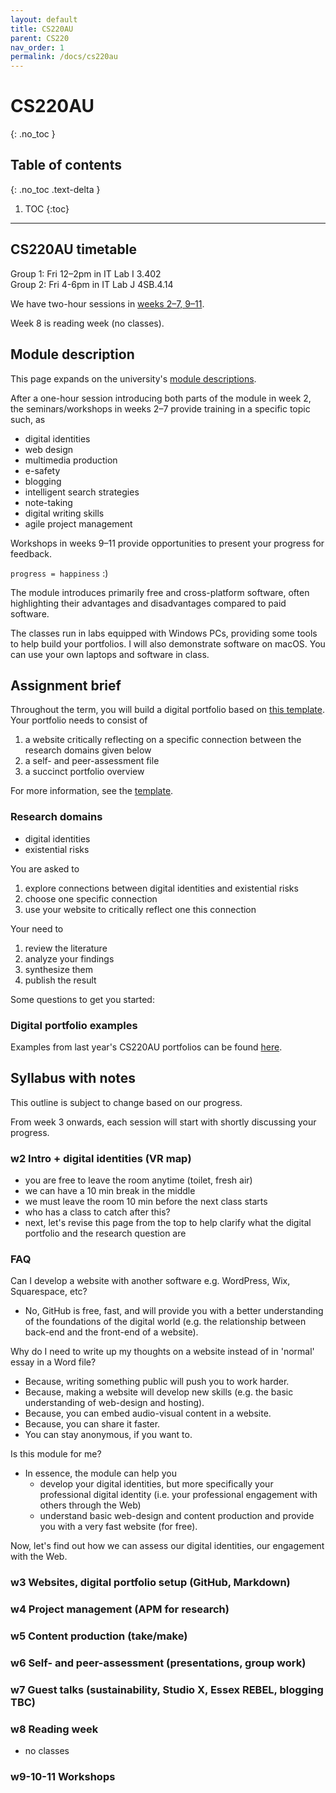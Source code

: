 ```yaml
---
layout: default
title: CS220AU
parent: CS220
nav_order: 1
permalink: /docs/cs220au
---
```


# CS220AU

{: .no_toc }

## Table of contents
{: .no_toc .text-delta }

1. TOC
{:toc}

---

## CS220AU timetable
Group 1: Fri 12–2pm in IT Lab I 3.402   
Group 2: Fri 4-6pm in IT Lab J 4SB.4.14

We have two-hour sessions in [weeks 2–7, 9–11](https://www1.essex.ac.uk/timetables/). 

Week 8 is reading week (no classes).

## Module description
This page expands on the university's [module descriptions](https://github.com/khofstadter/CS220AU-DP/tree/main/assets).

After a one-hour session introducing both parts of the module in week 2, the seminars/workshops in weeks 2–7 provide training in a specific topic such, as <!-- can these be tags that we could click on? Also, shouldn't this be organized in the order of the syllabus? -->

- digital identities
- web design
- multimedia production
- e-safety
- blogging
- intelligent search strategies
- note-taking
- digital writing skills
- agile project management

Workshops in weeks 9–11 provide opportunities to present your progress for feedback.

`progress = happiness` :)

The module introduces primarily free and cross-platform software, often highlighting their advantages and disadvantages compared to paid software.

The classes run in labs equipped with Windows PCs, providing some tools to help build your portfolios. I will also demonstrate software on macOS. You can use your own laptops and software in class.

## Assignment brief
Throughout the term, you will build a digital portfolio based on [this template](https://github.com/khofstadter/CS220AU-DP). Your portfolio needs to consist of 

1. a website critically reflecting on a specific connection between the research domains given below
2. a self- and peer-assessment file
3. a succinct portfolio overview

For more information, see the [template](https://github.com/khofstadter/CS220AU-DP).

### Research domains
- digital identities <!-- add link to page -->
- existential risks <!-- add link to page -->

<!-- can I add a venn diagramm here with code? -->

You are asked to
1. explore connections between digital identities and existential risks
2. choose one specific connection
3. use your website to critically reflect one this connection

Your need to
1. review the literature
2. analyze your findings
3. synthesize them 
4. publish the result

Some questions to get you started: 

<!--
- How are my digital identities connected to existential risks? 
- How can I improve my professional digital identity to help myself and others understand existential risks (or a specific risk) better?
- How can I help others gain a better understanding of the connection between the use of their digital identities and an existential risk?
- How are the digital identities used by university students connected to existential risks? (You could run a survey, perhaps ask for help from sustainability office for the questionnaire.)
- How can I interpret data linked to an existential risk and use my digital identity (or identities) to effectively communicate my findings?
- How have the link between digital identities and existential risks been communicated in films? For instance AI with Terminator (1984), Her, Blade Runner. Bioweapons with 12 Monkeys, zombie movies. Global warming with Interstellar, new movie with Di Caprio. This could be an overview of films linked to DI and ER or perhaps a comparision of two movies. What about the Black Mirror series or similar series e.g. listed on https://screenrant.com/shows-like-black-mirror-netflix/. 
- How have the link between digital identities and existential risks been communicated in novels?
- How could we link terrorism to the theme? 
- How can the Ukrainian war be connected to DI (and ER) e.g. live reporting via social media? 
- Is there a difference between how to demographic groups use their digital identies in consuming and sharing ideas about ERs? 
- Link between DI vs energy consumptions. 
- Link between DI and misinformation. 
- War games (DI) and war (ER). Film: Gamer. 

<!-- 
1. White et al.'s [Visitor & Resident (V&R) method](digital-identities.md/#visitors-and-residents) (see figure 1. below)
2. tools for project management, web design and hosting as well as content production
3. additional methods for sensemaking

<br><br><br>

![V&R map plain](assets/img/vr-map-plain.svg)<strong>Figure 1.</strong> Plain V&R map.

<br><br><br>

While this module primarily focuses on providing practical skills, it also opens up dialogues to help develop critical thinking about our digital identities and interactions e.g. by asking the following questions:

- how are we currently engaging with the Web, and how can we improve this?
- how can we develop and use our online identities e.g. with our own websites for 'better' engagement?
- what does 'better' engagement actually mean and how can we relate it to problem-solving?
- how can we use software tools to produce content e.g. audio-video materials, to help disseminate information via our online identities more effectively?
- how can we apply critical thinking regarding the information we consume and produce?
- why should we produce information and whom should we address with this information i.e. who is our target audience?
- what is the change we would like to see in the world and how can we use our resident identities on the Web to support this change?

#existential-risks
#climate-change 
- https://100climateconversations.com/
- Great uses her platform to give voice to scientists: https://youtu.be/62ECkYYbPlA?t=181\

- teach metadata in PDFs, JPGs?
-->

### Digital portfolio examples
Examples from last year's CS220AU portfolios can be found [here](https://github.com/khofstadter/CS220AU-DP/forks).

## Syllabus with notes
This outline is subject to change based on our progress.

From week 3 onwards, each session will start with shortly discussing your progress. 

### w2 Intro + digital identities (VR map)
- you are free to leave the room anytime (toilet, fresh air)
- we can have a 10 min break in the middle
- we must leave the room 10 min before the next class starts
- who has a class to catch after this?
- next, let's revise this page from the top to help clarify what the digital portfolio and the research question are

### FAQ
Can I develop a website with another software e.g. WordPress, Wix, Squarespace, etc?
- No, GitHub is free, fast, and will provide you with a better understanding of the foundations of the digital world (e.g. the relationship between back-end and the front-end of a website).

Why do I need to write up my thoughts on a website instead of in 'normal' essay in a Word file? 
- Because, writing something public will push you to work harder. 
- Because, making a website will develop new skills (e.g. the basic understanding of web-design and hosting).
- Because, you can embed audio-visual content in a website. 
- Because, you can share it faster. 
- You can stay anonymous, if you want to.

Is this module for me?
- In essence, the module can help you
  - develop your digital identities, but more specifically your professional digital identity (i.e. your professional engagement with others through the Web)
  - understand basic web-design and content production and provide you with a very fast website (for free).

Now, let's find out how we can assess our digital identities, our engagement with the Web. <!-- #todo add link to page -->

<!-- 
### homework
#### part 1 (digital identities)
- finish watching the V&R videos (if we haven't in class) and make sure you take notes 
- check the examples on White’s [website](http://daveowhite.com/vandr/vr-mapping/)
- explore the links under the 'further resources' heading in the [digital identities](digital-identities.md) file
- start drafting your own V&R map to help understand how you can develop your professional digital identity and be more mindful with how you use the Net

#### part 2 (existential risks)
- do some initial literature research on existential risks (e.g. find out what they are)
- find out what risk you are most interested in and try to link it with digital identities

#### part 3 (critical thinking)
-  do some initial literature research on critical thinking

#### part 4 (your group)
- consider creating an online group for yourself where you can discuss module related questions without me/university monitoring it (e.g. on WhatsUp, Viber, Facebook)

#### part 5 (digital portfolio, website)
- don't worry about the digital portfolio, and the website for now. We will set them up next week together. 

Find out how much people can see of your social media activities. 

-->

### w3 Websites, digital portfolio setup (GitHub, Markdown)
<!-- 
- how do you take notes?
- GitHub account and repositories
- Markdown language

- my ASH: Tue 11am-12pm in 5B.123 (Not good for some, I know. What's best for everyone? Do we need to use [doodle.com](https://doodle.com/)?)
  - you need to sign up via email
- do you need clarification on the assignment?
- have you managed to do the homework?
  - did you take notes?
- would you like to present your progress to the class?
- have you managed to create an online group for yourselves to discuss ideas freely?
- did you all get my email?
- have you used [kanopy.com/en/essexuk](https://www.kanopy.com/en/essexuk) 
- if you need help with your English language, please visit [this page](https://www.essex.ac.uk/departments/language-and-linguistics/english-classes-for-dependants) (I will also cover some language tools later to help our grammar.)
-->

<!--
Today everyone will

- create a GitHub account with two repositories (aka repos)
  - one private
  - one public
- your private repo will be for your notes (we will start adding notes you took using the VR method)
- your public repository will be a copy (a fork) of the [digital portfolio template ](https://github.com/khofstadter/CS220AU-DP-2022)
- experiment with basic Markdown syntax in the GitHub editor (e.g. headings, lists, bold, italics, hyperlinks, embeds)
  - this will include creating three folders in your private repository (`inbox`, `permanent`, `project` and `assets`) and start adding your homework notes in the 
- start the ‘log’ and the ‘TODO’ lists in your portfolios
- use the GitHub Pages function in your repositories' settings to turn Markdown files into HTML (to create your website)
--> 

<!--
### homework ideas
- start using your repositories and get familiar with Markdown language
- add notes to your `inbox` folder (private repo) and find time to rewrite them into atomic notes in your `permanent` folder. Then start creating a narrative in a file (or files) in the `project` folder and reference the atomic notes in these project files. These project files, once refined, will be added to your other repository, the digital portfolio to be used as website pages or blog posts.
- once you have a good draft, we will move this draft to the public repository
- carry on developing a research question (or questions) for your website
- as an experiment, try [Brave Browser](https://brave.com/) for a week, to see what data websites are trying to crawl from you (data mining). Also, you can use this browser with YouTube or Spotify to get rid of all ads. Please try! It's great!

-->

### w4 Project management (APM for research)
<!-- 

- how do you manage you projects?
- project-management
- troubleshooting

### homework
- explore a variety of software for audio-video production
- progress with your assignment
-->


### w5 Content production (take/make)
<!-- 

- compare [Markdown and HTML](https://codingnconcepts.com/markdown/markdown-vs-html/)
- set up your LinkedIn and ResearchGate account
-->

### w6 Self- and peer-assessment (presentations, group work)
<!-- 

self- and peer-assessment in groups

- _do you have a partner for peer-assessment?_
- _do you have any questions regarding your assignment?_
- _did you set up your private group to discuss module related questions?
-->

### w7 Guest talks (sustainability, Studio X, Essex REBEL, blogging TBC)
<!-- 

- optional presentations on progress for +5% mark

- 11:00 - setup and outline of seminar
- 11:15 - Eszter (blogging while being a student)

![](assets/img/CS220-w7-eszter-essex-frontrunners.jpg)

<br>

- 11:45 - Thomas (content production for Essex REBEL)

![](assets/img/CS220-w7-tom-essex-rebel.jpg)

<br>

- 12:15 - Krystian (Studio X and helping set up start-ups)

![](assets/img/CS220-w7-krystian-startup-studio-x.jpg)

Check: https://www.essex.ac.uk/student/careers
-->

<!-- 
### Eszter Q/A
- is there anything similar to Frontrunners here at Essex?
- you did History - do you think other departments have blogs like yours as well?
- paid/unpaid work - you got paid - how can we balance or choose well?
- what was feedback from students?
- was there any way you could connect your articles/content with your assignment e.g. by referencing yourself?
- was it Wordpress you used? Have you used other website builders?
- writing email to lecturers - don't worry about asking questions, right?
- presentation skill - good idea to practice in class?
- could Marketing/the Essex student blog consider essays / shorter

### Thomas
- FrontRunner vs REBEL support: not paid, but access to cool equipment, introduction to a more rigorous workflow, constant feedback from team members, working with other students (not staff)
- good to be introduced to the complexity of content production e.g. what ethical issues need to check before publishing, ...
- feedback on each other's work
- need individual social people - are these influencers?
- are the accessible versions audio podcasts?
- what's the alternative to Grammarly in WordPress?
- contextualising 
  - writing style is tailored to the audience. 
  - learn how to talk to different people e.g. status, type of work
- the radio we hear in the shop is broadcast from your studios? 
- essay handed in as an article

### Krystian Q/A
- would they need training for using the technical equipment?
- do you help with presentation skills?
- how often do you award people i.e. how much money is there available per year?
- what ongoing student project do your support? Are there any that link back to their degrees the disciplines they study?

-->

### w8 Reading week
- no classes

### w9-10-11 Workshops

<!--
- reviewing student's progress
- experiment with default themes (delete .yml file later)
- it's tricky to add CSS to the default GitHub themes (check templates in Settings)
- more info on https://docs.github.com/en/pages
- CSS basics: https://jgthms.com/web-design-in-4-minutes/
- let's find other themes 
  - to fork
  - to upload
-->


<!--
- _why is it good to have a website?_
- _how can it support your professional/institutional identity?_
- _what can you add to your website?_ 
    - Some ideas:
        - full CV / parts of your CV
        - project outlines, reports
        - blog e.g. using audio-video or/and textual content or just text e.g. your di-identity essay
        - links to social media profiles e.g LinkedIn
        - affiliations with organisations/institutions/clubs, etc. 
        - can you think of anything else?
- _what are efficient ways to use a website with social media accounts?_
- _how do I decide whether an SSG or a WCMS is best for a website?_
- _do I need new skills or do I have the money to pay someone to do the job for me? What are the advantages/disadvantages of these two options?_
- _why is it good to keep my information in raw text format i.e. as simple as possible?_
- _what are the advantages of LinkedIn over other social platforms?_
-->

<!--
> Practice what you preach.
> Be the embodiment of the message you are promoting.
> Walk your talk. 
> If you can't do it, teach it. But if you can do it, you can teach it better as well. 
-->